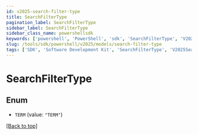 ```yaml
---
id: v2025-search-filter-type
title: SearchFilterType
pagination_label: SearchFilterType
sidebar_label: SearchFilterType
sidebar_class_name: powershellsdk
keywords: ['powershell', 'PowerShell', 'sdk', 'SearchFilterType', 'V2025SearchFilterType'] 
slug: /tools/sdk/powershell/v2025/models/search-filter-type
tags: ['SDK', 'Software Development Kit', 'SearchFilterType', 'V2025SearchFilterType']
---
```



# SearchFilterType

## Enum


* `TERM` (value: `"TERM"`)


[[Back to top]](#) 

